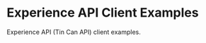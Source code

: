 Experience API Client Examples
=============================

Experience API (Tin Can API) client examples.